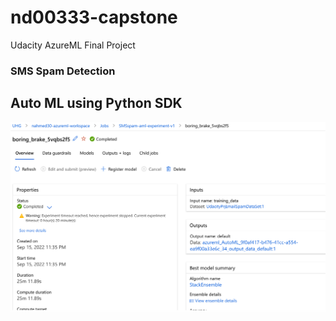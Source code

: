 # nd00333-capstone
Udacity AzureML Final Project

### SMS Spam Detection


## Auto ML using Python SDK

![Auto ML Step 1](https://github.com/Nazeer2013/nd00333-capstone/blob/master/finalproject/automl_images/smsspam_aml_exp_v1.png)
